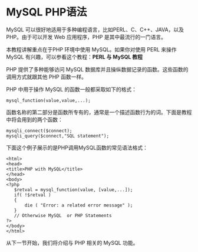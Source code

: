 # MySQL PHP语法

MySQL 可以很好地适用于多种编程语言，比如PERL、C、C++、JAVA，以及 PHP。由于可以开发 Web 应用程序，PHP 是其中最流行的一门语言。  

本教程讲解重点在于PHP 环境中使用 MySQL。如果你对使用 PERL 来操作 MySQL 有兴趣，可以参看这个教程：**PERL 与 MySQL 教程**   

PHP 提供了多种能够访问 MySQL 数据库并且操纵数据记录的函数。这些函数的调用方式就跟其他 PHP 函数一样。   

PHP 中用于操作 MySQL 的函数一般都采取如下的格式：  

`mysql_function(value,value,...);`  

函数名称的第二部分是函数所专有的，通常是一个描述函数行为的词。下面是教程中将会用到的两个函数：  

```
mysqli_connect($connect);
mysqli_query($connect,"SQL statement");

```  


下面这个例子展示的是PHP调用MySQL函数的常见语法格式：  


```
<html>
<head>
<title>PHP with MySQL</title>
</head>
<body>
<?php
   $retval = mysql_function(value, [value,...]);
   if( !$retval )
   {
       die ( "Error: a related error message" );
   }
   // Otherwise MySQL  or PHP Statements
?>
</body>
</html>

```    

 

从下一节开始，我们将介绍与 PHP 相关的 MySQL 功能。   